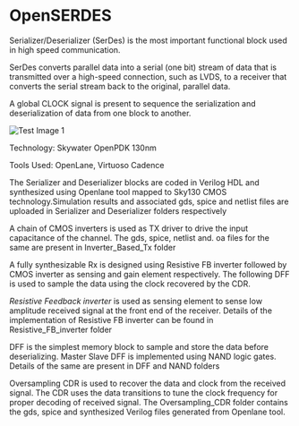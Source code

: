 # OpenSERDES
Serializer/Deserializer (SerDes) is the most important functional block used in high speed communication.

SerDes converts parallel data into a serial (one bit) stream of data that is transmitted over a high-speed connection, such as LVDS, to a receiver that converts the serial stream back to the original, parallel data. 

A global CLOCK signal is present to sequence the serialization and deserialization of data from one block to another.

![Test Image 1](https://github.com/SparcLab/OpenSERDES/blob/master/Serdes_Overview.png)


Technology: Skywater OpenPDK 130nm

Tools Used: OpenLane, Virtuoso Cadence

The Serializer and Deserializer blocks are coded in Verilog HDL and synthesized using Openlane tool mapped to Sky130 CMOS technology.Simulation results and associated gds, spice and netlist files are uploaded in Serializer and Deserializer folders respectively

A chain of CMOS inverters is used as TX driver to drive the input capacitance of the channel. The gds, spice, netlist and. oa files for the same are present in Inverter_Based_Tx folder

A fully synthesizable Rx is designed using Resistive FB inverter followed by CMOS inverter as sensing and gain element respectively. The following DFF is used to sample the data using the clock recovered by the CDR.

*Resistive Feedback inverter* is used as sensing element to sense low amplitude received signal at the front end of the receiver. Details of the implementation of Resistive FB inverter can be found in Resistive_FB_inverter folder

DFF is the simplest memory block to sample and store the data before deserializing. Master Slave DFF is implemented using NAND logic gates. Details of the same are present in DFF and NAND folders

Oversampling CDR is used to recover the data and clock from the received signal. The CDR uses the data transitions to tune the clock frequency for proper decoding of received signal. The Oversampling_CDR folder contains the gds, spice and synthesized Verilog files generated from Openlane tool.
